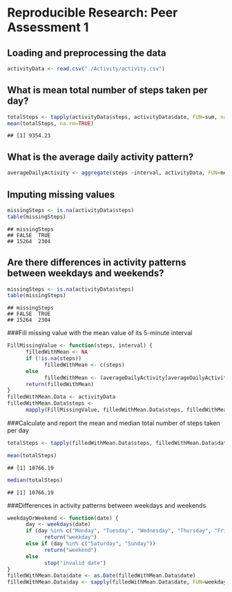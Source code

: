 # Reproducible Research: Peer Assessment 1


## Loading and preprocessing the data

```r
activityData <- read.csv("./Activity/activity.csv")
```

## What is mean total number of steps taken per day?

```r
totalSteps <- tapply(activityData$steps, activityData$date, FUN=sum, na.rm=TRUE)
mean(totalSteps, na.rm=TRUE)
```

```
## [1] 9354.23
```

## What is the average daily activity pattern?

```r
averageDailyActivity <- aggregate(steps ~interval, activityData, FUN=mean, na.rm=TRUE)
```

## Imputing missing values

```r
missingSteps <- is.na(activityData$steps)
table(missingSteps)
```

```
## missingSteps
## FALSE  TRUE 
## 15264  2304
```

## Are there differences in activity patterns between weekdays and weekends?

```r
missingSteps <- is.na(activityData$steps)
table(missingSteps)
```

```
## missingSteps
## FALSE  TRUE 
## 15264  2304
```

###Fill missing value with the mean value of its 5-minute interval

```r
FillMissingValue <- function(steps, interval) {
      filledWithMean <- NA
      if (!is.na(steps))
            filledWithMean <- c(steps)
      else
            filledWithMean <- (averageDailyActivity[averageDailyActivity$interval==interval, "steps"])
      return(filledWithMean)
}
filledWithMean.Data <- activityData
filledWithMean.Data$steps <- 
      mapply(FillMissingValue, filledWithMean.Data$steps, filledWithMean.Data$interval)
```

###Calculate and report the mean and median total number of steps taken per day

```r
totalSteps <- tapply(filledWithMean.Data$steps, filledWithMean.Data$date, FUN=sum)

mean(totalSteps)
```

```
## [1] 10766.19
```

```r
median(totalSteps)
```

```
## [1] 10766.19
```

###Differences in activity patterns between weekdays and weekends

```r
weekdayOrWeekend <- function(date) {
      day <- weekdays(date)
      if (day %in% c("Monday", "Tuesday", "Wednesday", "Thursday", "Friday"))
            return("weekday")
      else if (day %in% c("Saturday", "Sunday"))
            return("weekend")
      else
            stop("invalid date")
}
filledWithMean.Data$date <- as.Date(filledWithMean.Data$date)
filledWithMean.Data$day <- sapply(filledWithMean.Data$date, FUN=weekdayOrWeekend)
```
